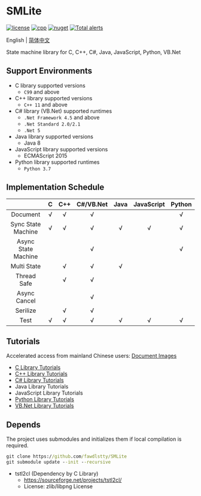 # SMLite

[![license](https://img.shields.io/github/license/fawdlstty/SMLite?color=09f)](./LICENSE)
[![cpp](https://img.shields.io/lgtm/grade/cpp/github/fawdlstty/SMLite)](https://lgtm.com/projects/g/fawdlstty/SMLite)
[![nuget](https://img.shields.io/nuget/dt/Fawdlstty.SMLite?label=nuget%20downloads)](https://www.nuget.org/packages/Fawdlstty.SMLite)
[![Total alerts](https://img.shields.io/lgtm/alerts/g/fawdlstty/SMLite.svg?logo=lgtm)](https://lgtm.com/projects/g/fawdlstty/SMLite/alerts/)

<!--
[![csharp](https://img.shields.io/lgtm/grade/csharp/github/fawdlstty/SMLite)](https://lgtm.com/projects/g/fawdlstty/SMLite)
[![python](https://img.shields.io/lgtm/grade/python/github/fawdlstty/SMLite)](https://lgtm.com/projects/g/fawdlstty/SMLite)
[![AppVeyor Build](https://img.shields.io/appveyor/build/fawdlstty/SMLite)](https://ci.appveyor.com/project/fawdlstty/SMLite)
[![Coverage Status](https://coveralls.io/repos/github/fawdlstty/SMLite/badge.svg)](https://coveralls.io/github/fawdlstty/SMLite)
-->

English | [简体中文](./README.zh.md)

State machine library for C, C++, C#, Java, JavaScript, Python, VB.Net

## Support Environments

- C library supported versions
    + `C99` and above
- C++ library supported versions
    + `C++ 11` and above
- C# library (VB.Net) supported runtimes
    + `.Net Framework 4.5` and above
    + `.Net Standard 2.0/2.1`
    + `.Net 5`
- Java library supported versions
    + Java 8
- JavaScript library supported versions
    + ECMAScript 2015
- Python library supported runtimes
    + `Python 3.7`

## Implementation Schedule

|                     |   C   |  C++  | C#/VB.Net |  Java  | JavaScript | Python |
|        :---:        | :---: | :---: |   :---:   | :---: |    :---:    | :---: |
|      Document       |   √   |   √   |     √     |       |             |   √   |
| Sync State Machine  |   √   |   √   |     √     |   √   |      √      |   √   |
| Async State Machine |       |       |     √     |       |             |   √   |
|     Multi State     |       |   √   |     √     |   √   |             |       |
|     Thread Safe     |       |   √   |     √     |       |             |       |
|    Async Cancel     |       |       |     √     |       |             |       |
|      Serilize       |       |   √   |     √     |       |             |       |
|        Test         |   √   |   √   |     √     |   √   |      √      |   √   |

## Tutorials

Accelerated access from mainland Chinese users: [Document Images](https://www.fawdlstty.com/smlite/)

- [C Library Tutorials](docs/chapters/c_en.md)
- [C++ Library Tutorials](docs/chapters/cpp_en.md)
- [C# Library Tutorials](docs/chapters/csharp_en.md)
- Java Library Tutorials
- JavaScript Library Tutorials
- [Python Library Tutorials](docs/chapters/python_en.md)
- [VB.Net Library Tutorials](docs/chapters/vb.net_en.md)

## Depends

The project uses submodules and initializes them if local compilation is required.

```cmd
git clone https://github.com/fawdlstty/SMLite
git submodule update --init --recursive
```

- tstl2cl (Dependency by C Library)
    + https://sourceforge.net/projects/tstl2cl/
    + License: zlib/libpng License
